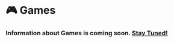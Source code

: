 # 🎮 Games

### Information about Games is coming soon. [Stay Tuned!](https://discord.com/invite/dPNE6fK4S4)

